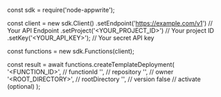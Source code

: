 const sdk = require('node-appwrite');

const client = new sdk.Client()
    .setEndpoint('https://example.com/v1') // Your API Endpoint
    .setProject('<YOUR_PROJECT_ID>') // Your project ID
    .setKey('<YOUR_API_KEY>'); // Your secret API key

const functions = new sdk.Functions(client);

const result = await functions.createTemplateDeployment(
    '<FUNCTION_ID>', // functionId
    '<REPOSITORY>', // repository
    '<OWNER>', // owner
    '<ROOT_DIRECTORY>', // rootDirectory
    '<VERSION>', // version
    false // activate (optional)
);
